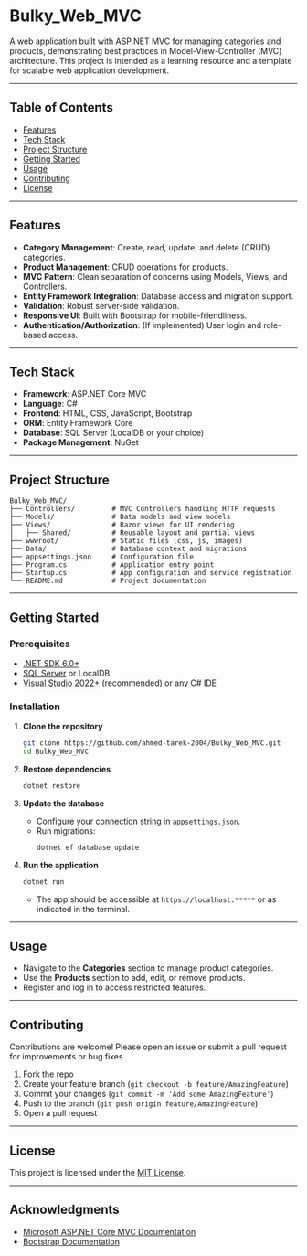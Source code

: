 # Bulky_Web_MVC

A web application built with ASP.NET MVC for managing categories and products, demonstrating best practices in Model-View-Controller (MVC) architecture. This project is intended as a learning resource and a template for scalable web application development.

---

## Table of Contents

- [Features](#features)
- [Tech Stack](#tech-stack)
- [Project Structure](#project-structure)
- [Getting Started](#getting-started)
- [Usage](#usage)
- [Contributing](#contributing)
- [License](#license)

---

## Features

- **Category Management**: Create, read, update, and delete (CRUD) categories.
- **Product Management**: CRUD operations for products.
- **MVC Pattern**: Clean separation of concerns using Models, Views, and Controllers.
- **Entity Framework Integration**: Database access and migration support.
- **Validation**: Robust server-side validation.
- **Responsive UI**: Built with Bootstrap for mobile-friendliness.
- **Authentication/Authorization**: (If implemented) User login and role-based access.

---

## Tech Stack

- **Framework**: ASP.NET Core MVC
- **Language**: C#
- **Frontend**: HTML, CSS, JavaScript, Bootstrap
- **ORM**: Entity Framework Core
- **Database**: SQL Server (LocalDB or your choice)
- **Package Management**: NuGet

---

## Project Structure

```
Bulky_Web_MVC/
├── Controllers/         # MVC Controllers handling HTTP requests
├── Models/              # Data models and view models
├── Views/               # Razor views for UI rendering
│   ├── Shared/          # Reusable layout and partial views
├── wwwroot/             # Static files (css, js, images)
├── Data/                # Database context and migrations
├── appsettings.json     # Configuration file
├── Program.cs           # Application entry point
├── Startup.cs           # App configuration and service registration
└── README.md            # Project documentation
```

---

## Getting Started

### Prerequisites

- [.NET SDK 6.0+](https://dotnet.microsoft.com/en-us/download)
- [SQL Server](https://www.microsoft.com/en-us/sql-server/sql-server-downloads) or LocalDB
- [Visual Studio 2022+](https://visualstudio.microsoft.com/downloads/) (recommended) or any C# IDE

### Installation

1. **Clone the repository**
    ```bash
    git clone https://github.com/ahmed-tarek-2004/Bulky_Web_MVC.git
    cd Bulky_Web_MVC
    ```

2. **Restore dependencies**
    ```bash
    dotnet restore
    ```

3. **Update the database**
    - Configure your connection string in `appsettings.json`.
    - Run migrations:
      ```bash
      dotnet ef database update
      ```

4. **Run the application**
    ```bash
    dotnet run
    ```
    - The app should be accessible at `https://localhost:*****` or as indicated in the terminal.

---

## Usage

- Navigate to the **Categories** section to manage product categories.
- Use the **Products** section to add, edit, or remove products.
- Register and log in to access restricted features.

---


## Contributing

Contributions are welcome! Please open an issue or submit a pull request for improvements or bug fixes.

1. Fork the repo
2. Create your feature branch (`git checkout -b feature/AmazingFeature`)
3. Commit your changes (`git commit -m 'Add some AmazingFeature'`)
4. Push to the branch (`git push origin feature/AmazingFeature`)
5. Open a pull request

---

## License

This project is licensed under the [MIT License](LICENSE).

---

## Acknowledgments

- [Microsoft ASP.NET Core MVC Documentation](https://docs.microsoft.com/aspnet/core/mvc/)
- [Bootstrap Documentation](https://getbootstrap.com/)
